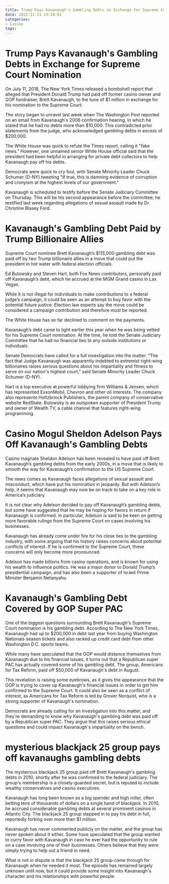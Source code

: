 ```yaml
---
title: Trump Pays Kavanaugh's Gambling Debts in Exchange for Supreme Court Nomination
date: 2022-11-21 13:19:01
categories:
- Casino
tags:
---
```



#  Trump Pays Kavanaugh's Gambling Debts in Exchange for Supreme Court Nomination

On July 11, 2018, The New York Times released a bombshell report that alleged that President Donald Trump had paid off former casino owner and GOP fundraiser, Brett Kavanaugh, to the tune of $1 million in exchange for his nomination to the Supreme Court.

The story began to unravel last week when The Washington Post reported on an email from Kavanaugh's 2006 confirmation hearing, in which he stated that he had no debts more than $10,000. This contradicted prior statements from the judge, who acknowledged gambling debts in excess of $200,000.

The White House was quick to refute the Times report, calling it "fake news." However, one unnamed senior White House official said that the president had been helpful in arranging for private debt collectors to help Kavanaugh pay off his debts.

Democrats were quick to cry foul, with Senate Minority Leader Chuck Schumer (D-NY) tweeting "If true, this is damning evidence of corruption and cronyism at the highest levels of our government."

Kavanaugh is scheduled to testify before the Senate Judiciary Committee on Thursday. This will be his second appearance before the committee; he testified last week regarding allegations of sexual assault made by Dr. Christine Blasey Ford.

#  Kavanaugh's Gambling Debt Paid by Trump Billionaire Allies

Supreme Court nominee Brett Kavanaugh’s $115,000 gambling debt was paid off by two Trump billionaire allies in a move that could put the president in hot water with federal election officials.

Ed Butowsky and Steven Hart, both Fox News contributors, personally paid off Kavanaugh’s debt, which he accrued at the MGM Grand casino in Las Vegas.

While it is not illegal for individuals to make contributions to a federal judge’s campaign, it could be seen as an attempt to buy favor with the potential future justice. Election law experts say the move could be considered a campaign contribution and therefore must be reported.

The White House has so far declined to comment on the payments.

Kavanaugh’s debt came to light earlier this year when he was being vetted for his Supreme Court nomination. At the time, he told the Senate Judiciary Committee that he had no financial ties to any outside institutions or individuals.

Senate Democrats have called for a full investigation into the matter. “The fact that Judge Kavanaugh was apparently indebted to extremist right-wing billionaires raises serious questions about his impartiality and fitness to serve on our nation's highest court,” said Senate Minority Leader Chuck Schumer (D-NY).

Hart is a top executive at powerful lobbying firm Williams & Jensen, which has represented ExxonMobil, Chevron and other oil interests. The company also represents Holtzbrinck Publishers, the parent company of conservative website RedState. Butowsky is an outspoken supporter of President Trump and owner of Wealth TV, a cable channel that features right-wing programming.

#  Casino Mogul Sheldon Adelson Pays Off Kavanaugh's Gambling Debts

Casino magnate Sheldon Adelson has been revealed to have paid off Brett Kavanaugh’s gambling debts from the early 2000s, in a move that is likely to smooth the way for Kavanaugh’s confirmation to the US Supreme Court.

The news comes as Kavanaugh faces allegations of sexual assault and misconduct, which have put his nomination in jeopardy. But with Adelson’s help, it seems that Kavanaugh may now be on track to take on a key role in America’s judiciary.

It is not clear why Adelson decided to pay off Kavanaugh’s gambling debts, but some have suggested that he may be hoping for favors in return if Kavanaugh is confirmed. In particular, Adelson is said to be keen on getting more favorable rulings from the Supreme Court on cases involving his businesses.

Kavanaugh has already come under fire for his close ties to the gambling industry, with some arguing that his history raises concerns about potential conflicts of interest. If he is confirmed to the Supreme Court, these concerns will only become more pronounced.

Adelson has made billions from casino operations, and is known for using his wealth to influence politics. He was a major donor to Donald Trump’s presidential campaign, and has also been a supporter of Israeli Prime Minister Benjamin Netanyahu.

#  Kavanaugh's Gambling Debt Covered by GOP Super PAC

One of the biggest questions surrounding Brett Kavanaugh's Supreme Court nomination is his gambling debt. According to The New York Times, Kavanaugh had up to $200,000 in debt last year from buying Washington Nationals season tickets and also racked up credit card debt from other Washington D.C. sports teams.

While many have speculated that the GOP would distance themselves from Kavanaugh due to his financial issues, it turns out that a Republican super PAC has actually covered some of his gambling debt. The group, Americans for Tax Reform, paid off $50,000 of Kavanaugh's debt in August.

This revelation is raising some eyebrows, as it gives the appearance that the GOP is trying to cover up Kavanaugh's financial issues in order to get him confirmed to the Supreme Court. It could also be seen as a conflict of interest, as Americans for Tax Reform is led by Grover Norquist, who is a strong supporter of Kavanaugh's nomination.

Democrats are already calling for an investigation into this matter, and they're demanding to know why Kavanaugh's gambling debt was paid off by a Republican super PAC. They argue that this raises serious ethical questions and could impact Kavanaugh's impartiality on the bench.

#  mysterious blackjack 25 group pays off kavanaughs gambling debts

The mysterious blackjack 25 group paid off Brett Kavanaugh's gambling debts in 2010, shortly after he was confirmed to the federal judiciary. The group's membership is a closely-guarded secret, but is reputed to include wealthy conservatives and casino executives.

Kavanaugh has long been known as a big spender and high roller, often betting tens of thousands of dollars on a single hand of blackjack. In 2010, he accrued considerable gambling debts at several prominent casinos in Atlantic City. The blackjack 25 group stepped in to pay his debt in full, reportedly forking over more than $1 million.

Kavanaugh has never commented publicly on the matter, and the group has never spoken about it either. Some have speculated that the group wanted to curry favor with Kavanaugh in case he ever had the opportunity to rule on a case involving one of their businesses. Others believe that they were simply trying to help out a friend in need.

What is not in dispute is that the blackjack 25 group came through for Kavanaugh when he needed it most. The episode has remained largely unknown until now, but it could provide some insight into Kavanaugh's character and his relationships with powerful people.